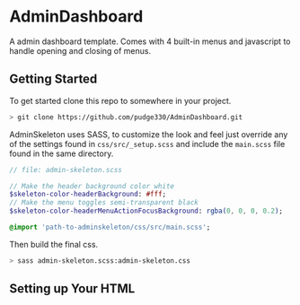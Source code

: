 # AdminDashboard

A admin dashboard template. Comes with 4 built-in menus and javascript to handle opening and closing of menus.

## Getting Started

To get started clone this repo to somewhere in your project.

```bash
> git clone https://github.com/pudge330/AdminDashboard.git
```

AdminSkeleton uses SASS, to customize the look and feel just override any of the settings found in `css/src/_setup.scss` and include the `main.scss` file found in the same directory.

```sass
// file: admin-skeleton.scss

// Make the header background color white
$skeleton-color-headerBackground: #fff;
// Make the menu toggles semi-transparent black
$skeleton-color-headerMenuActionFocusBackground: rgba(0, 0, 0, 0.2);

@import 'path-to-adminskeleton/css/src/main.scss';
```

Then build the final css.

```bash
> sass admin-skeleton.scss:admin-skeleton.css
```

## Setting up Your HTML


